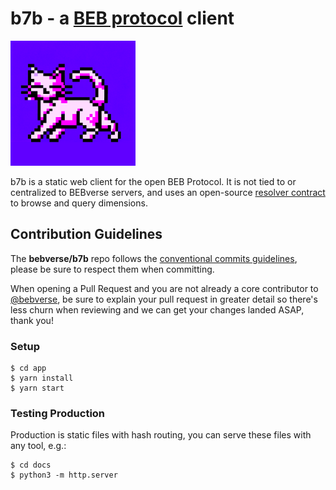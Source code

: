 # b7b - a [BEB protocol](https://github.com/bebverse/protocol) client

<img src="./b7b_logo.png" width="200" />

b7b is a static web client for the open BEB Protocol. It is not tied to or centralized to BEBverse servers, and uses an open-source [resolver contract](https://github.com/bebverse/contracts) to browse and query dimensions.

## Contribution Guidelines

The **bebverse/b7b** repo follows the [conventional commits guidelines](https://www.conventionalcommits.org/en/v1.0.0/#summary), please be sure to respect them when committing.

When opening a Pull Request and you are not already a core contributor to [@bebverse](https://github.com/bebverse), be sure to explain your pull request in greater detail so there's less churn when reviewing and we can get your changes landed ASAP, thank you!

### Setup

```
$ cd app
$ yarn install
$ yarn start
```

### Testing Production

Production is static files with hash routing, you can serve these files with any tool, e.g.:

```
$ cd docs
$ python3 -m http.server
```
